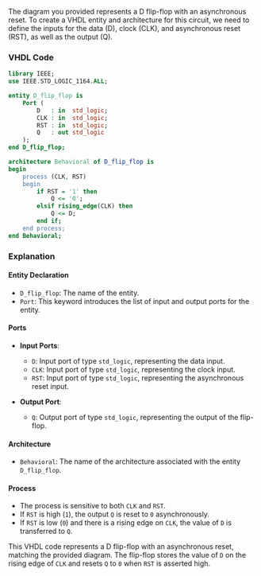 The diagram you provided represents a D flip-flop with an asynchronous reset. To create a VHDL entity and architecture for this circuit, we need to define the inputs for the data (D), clock (CLK), and asynchronous reset (RST), as well as the output (Q).

### VHDL Code

```vhdl
library IEEE;
use IEEE.STD_LOGIC_1164.ALL;

entity D_flip_flop is
    Port (
        D   : in  std_logic;
        CLK : in  std_logic;
        RST : in  std_logic;
        Q   : out std_logic
    );
end D_flip_flop;

architecture Behavioral of D_flip_flop is
begin
    process (CLK, RST)
    begin
        if RST = '1' then
            Q <= '0';
        elsif rising_edge(CLK) then
            Q <= D;
        end if;
    end process;
end Behavioral;
```

### Explanation

#### Entity Declaration

- `D_flip_flop`: The name of the entity.
- `Port`: This keyword introduces the list of input and output ports for the entity.

#### Ports

- **Input Ports**:
  - `D`: Input port of type `std_logic`, representing the data input.
  - `CLK`: Input port of type `std_logic`, representing the clock input.
  - `RST`: Input port of type `std_logic`, representing the asynchronous reset input.
  
- **Output Port**:
  - `Q`: Output port of type `std_logic`, representing the output of the flip-flop.

#### Architecture

- `Behavioral`: The name of the architecture associated with the entity `D_flip_flop`.

#### Process

- The process is sensitive to both `CLK` and `RST`.
- If `RST` is high (`1`), the output `Q` is reset to `0` asynchronously.
- If `RST` is low (`0`) and there is a rising edge on `CLK`, the value of `D` is transferred to `Q`.

This VHDL code represents a D flip-flop with an asynchronous reset, matching the provided diagram. The flip-flop stores the value of `D` on the rising edge of `CLK` and resets `Q` to `0` when `RST` is asserted high.
